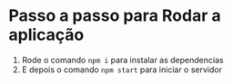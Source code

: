 # Passo a passo para Rodar a aplicação

1. Rode o comando `npm i` para instalar as dependencias
2. E depois o comando `npm start` para iniciar o servidor

